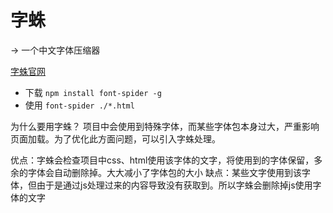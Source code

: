 # 字蛛
-> 一个中文字体压缩器

[字蛛官网](http://font-spider.org/)
* 下载 `npm install font-spider -g`
* 使用 `font-spider ./*.html`

为什么要用字蛛？
项目中会使用到特殊字体，而某些字体包本身过大，严重影响页面加载。为了优化此方面问题，可以引入字蛛处理。

优点：字蛛会检查项目中css、html使用该字体的文字，将使用到的字体保留，多余的字体会自动删除掉。大大减小了字体包的大小
缺点：某些文字使用到该字体，但由于是通过js处理过来的内容导致没有获取到。所以字蛛会删除掉js使用字体的文字